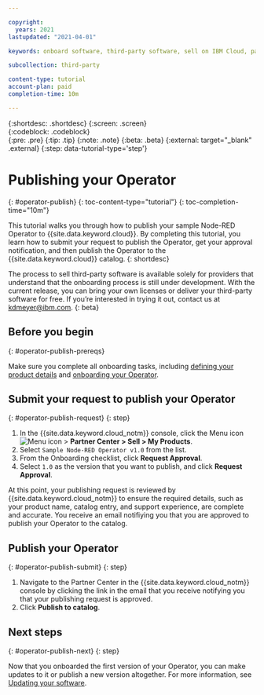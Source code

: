 ```yaml
---

copyright:
  years: 2021
lastupdated: "2021-04-01"

keywords: onboard software, third-party software, sell on IBM Cloud, partner center, publish, review, operator, Red Hat OpenShift cluster, sample Node-RED Operator 

subcollection: third-party

content-type: tutorial
account-plan: paid
completion-time: 10m 

---
```


{:shortdesc: .shortdesc}
{:screen: .screen}  
{:codeblock: .codeblock}  
{:pre: .pre}
{:tip: .tip}
{:note: .note}
{:beta: .beta}
{:external: target="_blank" .external}
{:step: data-tutorial-type='step'} 


# Publishing your Operator
{: #operator-publish}
{: toc-content-type="tutorial"} 
{: toc-completion-time="10m"} 

This tutorial walks you through how to publish your sample Node-RED Operator to {{site.data.keyword.cloud}}. By completing this tutorial, you learn how to submit your request to publish the Operator, get your approval notification, and then publish the Operator to the {{site.data.keyword.cloud}} catalog.
{: shortdesc}

The process to sell third-party software is available solely for providers that understand that the onboarding process is still under development. With the current release, you can bring your own licenses or deliver your third-party software for free. If you’re interested in trying it out, contact us at kdmeyer@ibm.com.
{: beta}

## Before you begin
{: #operator-publish-prereqs}

Make sure you complete all onboarding tasks, including [defining your product details](/docs/third-party?topic=third-party-operator-define) and [onboarding your Operator](/docs/third-party?topic=third-party-operator-onboard). 

## Submit your request to publish your Operator
{: #operator-publish-request}
{: step}

1. In the {{site.data.keyword.cloud_notm}} console, click the Menu icon ![Menu icon](../icons/icon_hamburger.svg) > **Partner Center > Sell > My Products**.
1. Select `Sample Node-RED Operator v1.0` from the list. 
1. From the Onboarding checklist, click **Request Approval**. 
1. Select `1.0` as the version that you want to publish, and click **Request Approval**.

At this point, your publishing request is reviewed by {{site.data.keyword.cloud_notm}} to ensure the required details, such as your product name, catalog entry, and support experience, are complete and accurate. You receive an email notifiying you that you are approved to publish your Operator to the catalog. 

## Publish your Operator
{: #operator-publish-submit}
{: step}

1. Navigate to the Partner Center in the {{site.data.keyword.cloud_notm}} console by clicking the link in the email that you receive notifying you that your publishing request is approved. 
1. Click **Publish to catalog**.


## Next steps
{: #operator-publish-next}
{: step}

Now that you onboarded the first version of your Operator, you can make updates to it or publish a new version altogether. For more information, see [Updating your software](/docs/third-party?topic=account-update-private).






